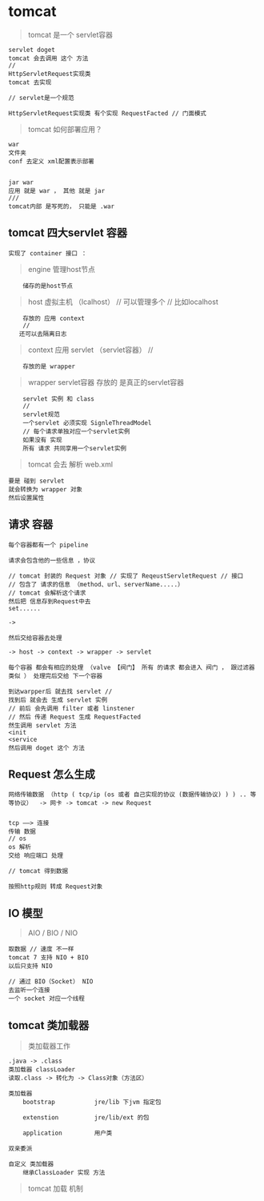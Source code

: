 

# tomcat

> tomcat 是一个 servlet容器

    servlet doget
    tomcat 会去调用 这个 方法
    // 
    HttpServletRequest实现类
    tomcat 去实现 
    
    // servlet是一个规范
    
    HttpServletRequest实现类 有个实现 RequestFacted // 门面模式
    
    
> tomcat 如何部署应用？

    war
    文件夹
    conf 去定义 xml配置表示部署
    
    
    jar war
    应用 就是 war ， 其他 就是 jar
    /// 
    tomcat内部 是写死的， 只能是 .war
    
## tomcat 四大servlet 容器
    
    实现了 container 接口 ：
    
>    engine          管理host节点

        储存的是host节点 
        
>    host            虚拟主机 （lcalhost） // 可以管理多个 // 比如localhost 

        存放的 应用 context
        // 
       还可以去隔离日志
       
>    context         应用 servlet （servlet容器） // 

        存放的是 wrapper
        
    
>    wrapper         servlet容器 存放的 是真正的servlet容器

        servlet 实例 和 class
        //
        servlet规范
        一个servlet 必须实现 SignleThreadModel
        // 每个请求单独对应一个servlet实例
        如果没有 实现 
        所有 请求 共同享用一个servlet实例 
    
> tomcat 会去 解析 web.xml

    要是 碰到 servlet
    就会转换为 wrapper 对象
    然后设置属性
     
    
## 请求 容器

    每个容器都有一个 pipeline
    
    请求会包含他的一些信息 ，协议
    
    // tomcat 封装的 Request 对象 // 实现了 ReqeustServletRequest // 接口
    // 包含了 请求的信息 （method、url、serverName.....）
    // tomcat 会解析这个请求 
    然后把 信息存到Request中去 
    set......
    
    ->
    
    然后交给容器去处理
    
    -> host -> context -> wrapper -> servlet
    
    每个容器 都会有相应的处理 （valve 【阀门】 所有 的请求 都会进入 阀门 ， 跟过滤器类似 ） 处理完后交给 下一个容器
    
    到达warpper后 就去找 servlet //
    找到后 就会去 生成 servlet 实例 
    // 前后 会先调用 filter 或者 linstener 
    // 然后 传递 Request 生成 RequestFacted    
    然生调用 servlet 方法
    <init
    <service
    然后调用 doget 这个 方法
    
## Request 怎么生成

    网络传输数据 （http ( tcp/ip (os 或者 自己实现的协议 (数据传输协议) ) ) .. 等等协议）  -> 网卡 -> tomcat -> new Request
    
### 
    
    tcp ——> 连接 
    传输 数据 
    // os
    os 解析 
    交给 响应端口 处理
    
    // tomcat 得到数据
    
    按照http规则 转成 Request对象
    
    
    
## IO 模型
    
>   AIO / BIO / NIO

    取数据 // 速度 不一样 
    tomcat 7 支持 NIO + BIO
    以后只支持 NIO
    
    // 通过 BIO（Socket） NIO
    去监听一个连接
    一个 socket 对应一个线程
    
    
    
## tomcat 类加载器

> 类加载器工作

    .java -> .class
    类加载器 classLoader
    读取.class -> 转化为 -> Class对象（方法区）
    
    类加载器 
        bootstrap           jre/lib 下jvm 指定包
        
        extenstion          jre/lib/ext 的包
        
        application         用户类
        
    双亲委派
    
    自定义 类加载器
        继承ClassLoader 实现 方法
        
        
        
> tomcat 加载 机制

    

    
        
    
    
    
    
    
    
    
    
    
    
    
    
    
    
    